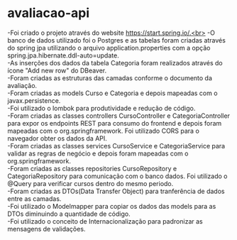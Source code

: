 # avaliacao-api

-Foi criado o projeto através do website https://start.spring.io/.<br>
-O banco de dados utilizado foi o Postgres e as tabelas foram criadas através do spring jpa utilizando o arquivo application.properties com a opção spring.jpa.hibernate.ddl-auto=update.<br>
-As inserções dos dados da tabela Categoria foram realizados através do ícone "Add new row" do DBeaver.<br>
-Foram criadas as estruturas das camadas conforme o documento da avaliação.<br>
-Foram criadas as models Curso e Categoria e depois mapeadas com o javax.persistence.<br>
-Foi utilizado o lombok para produtividade e redução de código.<br>
-Foram criadas as classes controllers CursoController e CategoriaController para expor os endpoints REST para consumo do frontend e depois foram mapeadas com o org.springframework. Foi utilizado CORS para o navegador obter os dados da API.<br>
-Foram criadas as classes services CursoService e CategoriaService para validar as regras de negócio e depois foram mapeadas com o org.springframework.<br>
-Foram criadas as classes repositories CursoRepository e CategoriaRepository para comunicação com o banco dados. Foi utilizado o @Query para verificar cursos dentro do mesmo periodo.<br>
-Foram criadas as DTOs(Data Transfer Object) para tranferência de dados entre as camadas.<br>
-Foi utilizado o Modelmapper para copiar os dados das models para as DTOs diminuindo a quantidade de código.<br>
-Foi utilizado o conceito de Internacionalização para padronizar as mensagens de validações.
